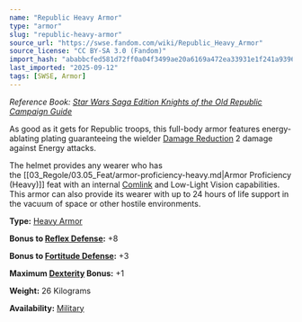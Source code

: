 ```yaml
---
name: "Republic Heavy Armor"
type: "armor"
slug: "republic-heavy-armor"
source_url: "https://swse.fandom.com/wiki/Republic_Heavy_Armor"
source_license: "CC BY-SA 3.0 (Fandom)"
import_hash: "ababbcfed581d72ff0a04f3499ae20a6169a472ea33931e1f241a9396f8171a3"
last_imported: "2025-09-12"
tags: [SWSE, Armor]
---
```

*Reference Book: [Star Wars Saga Edition Knights of the Old Republic Campaign Guide](https://swse.fandom.com/wiki/Star_Wars_Saga_Edition_Knights_of_the_Old_Republic_Campaign_Guide)*

As good as it gets for Republic troops, this full-body armor features energy-ablating plating guaranteeing the wielder [Damage Reduction](https://swse.fandom.com/wiki/Damage_Reduction) 2 damage against Energy attacks.

The helmet provides any wearer who has the [[03_Regole/03.05_Feat/armor-proficiency-heavy.md|Armor Proficiency (Heavy)]] feat with an internal [Comlink](https://swse.fandom.com/wiki/Comlink) and Low-Light Vision capabilities. This armor can also provide its wearer with up to 24 hours of life support in the vacuum of space or other hostile environments.

**Type:** [Heavy Armor](https://swse.fandom.com/wiki/Heavy_Armor)

**Bonus to [Reflex Defense](https://swse.fandom.com/wiki/Reflex_Defense):** +8

**Bonus to [Fortitude Defense](https://swse.fandom.com/wiki/Fortitude_Defense):** +3

**Maximum [Dexterity](https://swse.fandom.com/wiki/Dexterity) Bonus:** +1

**Weight:** 26 Kilograms

**Availability:** [Military](https://swse.fandom.com/wiki/Military)